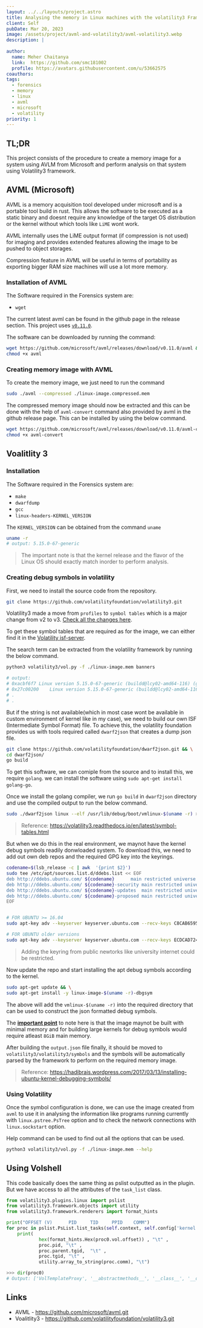 ```yaml
---
layout: ../../layouts/project.astro
title: Analysing the memory in Linux machines with the volatility3 Framework and AVML
client: Self
pubDate: Mar 20, 2023
image: /assets/project/avml-and-volatility3/avml-volatility3.webp
description: |
  
author: 
  name: Meher Chaitanya
  link:  https://github.com/smc181002
  profile: https://avatars.githubusercontent.com/u/53662575
coauthors:
tags:
  - forensics
  - memory
  - linux
  - avml
  - microsoft
  - volatility
priority: 1
---
```


## TL;DR

This project consists of the procedure to create a memory 
image for a system using AVLM from Microsoft and perform
analysis on that system using Volatility3 framework.

## AVML (Microsoft)

AVML is a memory acquisition tool developed under microsoft
and is a portable tool build in rust. This allows the 
software to be executed as a static binary and doesnt 
require any knowledge of the target OS distribution or the 
kernel without which tools like `LiME` wont work.

AVML internally uses the LiME output format (if compression
is not used) for imaging and provides extended features 
allowing the image to be pushed to object storages.

Compression feature in AVML will be useful in terms of 
portability as exporting bigger RAM size machines will use
a lot more memory.

### Installation of AVML

The Software required in the Forensics system are:

- `wget`

The current latest avml can be found in the github
page in the release section. This project uses
[`v0.11.0`](https://github.com/microsoft/avml/releases/tag/v0.11.0).

The software can be downloaded by running the command:
```bash
wget https://github.com/microsoft/avml/releases/download/v0.11.0/avml &&
chmod +x avml
```

### Creating memory image with AVML

To create the memory image, we just need to run the command
```bash
sudo ./avml --compressed ./linux-image.compressed.mem
```

The compressed memory image should now be extracted and 
this can be done with the help of `avml-convert` command 
also provided by avml in the github release page. This can
be installed by using the below command.

```bash
wget https://github.com/microsoft/avml/releases/download/v0.11.0/avml-convert &&
chmod +x avml-convert
```

## Voalitlity 3

### Installation

The Software required in the Forensics system are:

- `make`
- `dwarfdump`
- `gcc`
- `linux-headers-KERNEL_VERSION`

The `KERNEL_VERSION` can be obtained from the command 
`uname`

```bash
uname -r
# output: 5.15.0-67-generic
```

> The important note is that the kernel release and the 
flavor of the Linux OS should exactly match inorder to 
perform analysis.

### Creating debug symbols in volatility

First, we need to install the source code from the 
repository.

```bash
git clone https://github.com/volatilityfoundation/volatility3.git
```

Volatility3 made a move from `profiles` to `symbol tables` 
which is a major change from v2 to v3. 
[Check all the changes here](https://volatility3.readthedocs.io/en/latest/vol2to3.html).

To get these symbol tables that are required as for the 
image, we can either find it in the 
[Volatility isf-server](https://isf-server.techanarchy.net/).

The search term can be extracted from the volatility 
framework by running the below command.

```bash
python3 volatility3/vol.py -f ./linux-image.mem banners

# output: 
# 0xacbf6f7	Linux version 5.15.0-67-generic (buildd@lcy02-amd64-116) (gcc (Ubuntu 11.3.0-1ubuntu1~22.04) 11.3.0, GNU ld (GNU Binutils for Ubuntu) 2.38) #74-Ubuntu SMP Wed Feb 22 14:14:39 UTC 2023 (Ubuntu 5.15.0-67.74-generic 5.15.85)
# 0x27c00200	Linux version 5.15.0-67-generic (buildd@lcy02-amd64-116) (gcc (Ubuntu 11.3.0-1ubuntu1~22.04) 11.3.0, GNU ld (GNU Binutils for Ubuntu) 2.38) #74-Ubuntu SMP Wed Feb 22 14:14:39 UTC 2023 (Ubuntu 5.15.0-67.74-generic 5.15.85)
# .
# .
```

But if the string is not available(which in most case wont 
be available in custom environment of kernel like in my 
case), we need to build our own ISF (Intermediate Symbol 
Format) file. To achieve this, the volatility foundation 
provides us with tools required called `dwarf2json` that 
creates a dump json file.

```bash
git clone https://github.com/volatilityfoundation/dwarf2json.git && \
cd dwarf2json/
go build
```

To get this software, we can comiple from the source and to
install this, we require `golang`. we can install the 
software using `sudo apt-get install golang-go`. 

Once we install the golang compiler, we run `go build` in 
`dwarf2json` directory and use the compiled output to run
the below command.

```bash
sudo ./dwarf2json linux --elf /usr/lib/debug/boot/vmlinux-$(uname -r) > output.json
```

> Reference: https://volatility3.readthedocs.io/en/latest/symbol-tables.html

But when we do this in the real environment, we maynot 
have the kernel debug symbols readily donwloaded system.
To download this, we need to add out own deb repos and the
required GPG key into the keyrings.

```bash
codename=$(lsb_release -c | awk  '{print $2}')
sudo tee /etc/apt/sources.list.d/ddebs.list << EOF
deb http://ddebs.ubuntu.com/ ${codename}      main restricted universe multiverse
deb http://ddebs.ubuntu.com/ ${codename}-security main restricted universe multiverse
deb http://ddebs.ubuntu.com/ ${codename}-updates  main restricted universe multiverse
deb http://ddebs.ubuntu.com/ ${codename}-proposed main restricted universe multiverse
EOF
```

```bash

# FOR UBUNTU >= 16.04
sudo apt-key adv --keyserver keyserver.ubuntu.com --recv-keys C8CAB6595FDFF622

# FOR UBUNTU older versions
sudo apt-key adv --keyserver keyserver.ubuntu.com --recv-keys ECDCAD72428D7C01
```

> Adding the keyring from public newtorks like university 
internet could be restricted.

Now update the repo and start installing the apt debug 
symbols according to the kernel.

```bash
sudo apt-get update && \
sudo apt-get install -y linux-image-$(uname -r)-dbgsym
```

The above will add the `vmlinux-$(uname -r)` into the 
required directory that can be used to construct the json 
formatted debug symbols.

The <u>__important point__</u> to note here is that the 
image maynot be built with minimal memory and for building
large kernels for debug symbols would require atleast 
`8GiB` main memory.

After building the `output.json` file finally, it should be
moved to `volatility3/volatility3/symbols` and the symbols
will be automatically parsed by the framework to perform on
the required memory image.

> Reference: https://hadibrais.wordpress.com/2017/03/13/installing-ubuntu-kernel-debugging-symbols/


### Using Volatility

Once the symbol configuration is done, we can use the image
created from `avml` to use it in analysing the information
like programs running currently with `linux.pstree.PsTree`
option and to check the network connections with 
`linux.sockstart` option.

Help command can be used to find out all the options that
can be used.

```bash
python3 volatility3/vol.py -f ./linux-image.mem --help
```

## Using Volshell

This code basically does the same thing as pslist outputted 
as in the plugin. But we have access to all the attributes 
of the `task_list` class.

```python
from volatility3.plugins.linux import pslist
from volatility3.framework.objects import utility
from volatility3.framework.renderers import format_hints

print("OFFSET (V)      PID     TID     PPID    COMM")
for proc in pslist.PsList.list_tasks(self.context, self.config['kernel']):
    print(
            hex(format_hints.Hex(proc0.vol.offset)) , "\t" , 
            proc.pid, "\t" , 
            proc.parent.tgid,  "\t" , 
            proc.tgid, "\t" , 
            utility.array_to_string(proc.comm), "\t")
```

```python
>>> dir(proc0)
# Output: ['VolTemplateProxy', '__abstractmethods__', '__class__', '__delattr__', '__dict__', '__dir__', '__doc__', '__eq__', '__format__', '__ge__', '__getattr__', '__getattribute__', '__gt__', '__hash__', '__init__', '__init_subclass__', '__le__', '__lt__', '__mce_reserved', '__module__', '__ne__', '__new__', '__reduce__', '__reduce_ex__', '__repr__', '__setattr__', '__sizeof__', '__state', '__str__', '__subclasshook__', '__weakref__', '_abc_impl', '_add_process_layer', '_check_members', '_concrete_members', '_context', '_vol', 'acct_rss_mem1', 'acct_timexpd', 'acct_vm_mem1', 'active_memcg', 'active_mm', 'add_process_layer', 'alloc_lock', 'atomic_flags', 'audit_context', 'backing_dev_info', 'bio_list', 'blocked', 'bpf_ctx', 'bpf_storage', 'btrace_seq', 'cached_requested_key', 'capture_control', 'cast', 'cg_list', 'cgroups', 'children', 'clear_child_tid', 'closid', 'comm', 'compat_robust_list', 'core_cookie', 'core_node', 'core_occupation', 'cpu', 'cpus_mask', 'cpus_ptr', 'cpuset_mem_spread_rotor', 'cpuset_slab_spread_rotor', 'cred', 'curr_ret_depth', 'curr_ret_stack', 'default_timer_slack_ns', 'delays', 'dirty_paused_when', 'dl', 'exit_code', 'exit_signal', 'exit_state', 'files', 'flags', 'frozen', 'fs', 'ftrace_timestamp', 'futex_exit_mutex', 'futex_state', 'get_process_memory_sections', 'get_symbol_table_name', 'get_threads', 'group_leader', 'gtime', 'has_member', 'has_valid_member', 'has_valid_members', 'il_prev', 'in_eventfd', 'in_execve', 'in_iowait', 'in_memstall', 'in_ubsan', 'in_user_fault', 'io_context', 'io_uring', 'ioac', 'is_kernel_thread', 'is_thread_group_leader', 'is_user_thread', 'jobctl', 'journal_info', 'kmap_ctrl', 'kretprobe_instances', 'l1d_flush_kill', 'last_siginfo', 'last_sum_exec_runtime', 'last_switch_count', 'last_switch_time', 'last_task_numa_placement', 'last_wakee', 'loginuid', 'maj_flt', 'mce_addr', 'mce_count', 'mce_kflags', 'mce_kill_me', 'mce_ripv', 'mce_vaddr', 'mce_whole_page', 'member', 'memcg_in_oom', 'memcg_nr_pages_over_high', 'memcg_oom_gfp_mask', 'memcg_oom_order', 'mempolicy', 'mems_allowed', 'mems_allowed_seq', 'migration_disabled', 'migration_flags', 'migration_pending', 'min_flt', 'mm', 'nameidata', 'nivcsw', 'no_cgroup_migration', 'node_stamp', 'normal_prio', 'nr_cpus_allowed', 'nr_dirtied', 'nr_dirtied_pause', 'nsproxy', 'numa_faults', 'numa_faults_locality', 'numa_group', 'numa_migrate_retry', 'numa_pages_migrated', 'numa_preferred_nid', 'numa_scan_period', 'numa_scan_period_max', 'numa_scan_seq', 'numa_work', 'nvcsw', 'on_cpu', 'on_rq', 'oom_reaper_list', 'oom_reaper_timer', 'pagefault_disabled', 'parent', 'parent_exec_id', 'patch_state', 'pdeath_signal', 'pending', 'perf_event_ctxp', 'perf_event_list', 'perf_event_mutex', 'personality', 'pf_io_worker', 'pi_blocked_on', 'pi_lock', 'pi_state_cache', 'pi_state_list', 'pi_top_task', 'pi_waiters', 'pid', 'pid_links', 'plug', 'policy', 'posix_cputimers', 'posix_cputimers_work', 'preempt_notifiers', 'pref_node_fork', 'prev_cputime', 'prio', 'psi_flags', 'ptrace', 'ptrace_entry', 'ptrace_message', 'ptraced', 'ptracer_cred', 'pushable_dl_tasks', 'pushable_tasks', 'rcu', 'rcu_users', 'real_blocked', 'real_cred', 'real_parent', 'recent_used_cpu', 'reclaim_state', 'restart_block', 'restore_sigmask', 'ret_stack', 'rmid', 'robust_list', 'rseq', 'rseq_event_mask', 'rseq_sig', 'rss_stat', 'rt', 'rt_priority', 'sas_ss_flags', 'sas_ss_size', 'sas_ss_sp', 'saved_sigmask', 'sched_class', 'sched_contributes_to_load', 'sched_info', 'sched_migrated', 'sched_psi_wake_requeue', 'sched_remote_wakeup', 'sched_reset_on_fork', 'sched_task_group', 'se', 'seccomp', 'security', 'self_exec_id', 'sequential_io', 'sequential_io_avg', 'sessionid', 'set_child_tid', 'sibling', 'sighand', 'signal', 'splice_pipe', 'stack', 'stack_canary', 'stack_refcount', 'stack_vm_area', 'start_boottime', 'start_time', 'static_prio', 'stime', 'syscall_dispatch', 'sysvsem', 'sysvshm', 'task_frag', 'task_works', 'tasks', 'tgid', 'thread', 'thread_group', 'thread_info', 'thread_node', 'thread_pid', 'throttle_queue', 'timer_slack_ns', 'tlb_ubc', 'total_numa_faults', 'trace', 'trace_overrun', 'trace_recursion', 'tracing_graph_pause', 'trc_holdout_list', 'trc_ipi_to_cpu', 'trc_reader_checked', 'trc_reader_nesting', 'trc_reader_special', 'uclamp', 'uclamp_req', 'usage', 'use_memdelay', 'user_cpus_ptr', 'utask', 'utime', 'vfork_done', 'vmacache', 'vol', 'wake_cpu', 'wake_entry', 'wake_q', 'wakee_flip_decay_ts', 'wakee_flips', 'write']
```

## Links

- AVML - https://github.com/microsoft/avml.git
- Voalitlity3 - https://github.com/volatilityfoundation/volatility3.git
